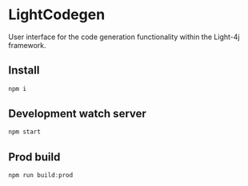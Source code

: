# LightCodegen

User interface for the code generation functionality within the Light-4j framework.

## Install
```javascript
npm i
```
 
## Development watch server
```javascript
npm start
```

## Prod build
```javascript
npm run build:prod
```
